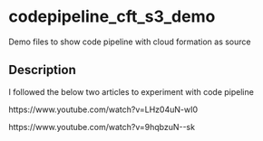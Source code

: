 # codepipeline_cft_s3_demo
Demo files to show code pipeline with cloud formation as source

## Description
I followed the below two articles to experiment with code pipeline

<p>https://www.youtube.com/watch?v=LHz04uN-wI0</p>

<p>https://www.youtube.com/watch?v=9hqbzuN--sk</p>